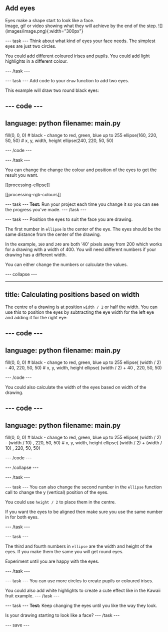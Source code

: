 ## Add eyes

<div style="display: flex; flex-wrap: wrap">
<div style="flex-basis: 200px; flex-grow: 1; margin-right: 15px;">
Eyes make a shape start to look like a face.
</div>
<div>
Image, gif or video showing what they will achieve by the end of the step. ![](images/image.png){:width="300px"}
</div>
</div>

--- task ---
Think about what kind of eyes your face needs. The simplest eyes are just two circles. 

You could add different coloured irises and pupils. You could add light highlights in a different colour. 

--- /task ---

--- task ---
Add code to your `draw` function to add two eyes.

This example will draw two round black eyes:

--- code ---
---
language: python
filename: main.py
---

  fill(0, 0, 0) # black - change to red, green, blue up to 255
  ellipse(160, 220, 50, 50) # x, y, width, height
  ellipse(240, 220, 50, 50)

--- /code ---

--- /task ---

You can change the change the colour and position of the eyes to get the result you want.

[[processing-ellipse]]

[[processing-rgb-colours]]

--- task ---
**Test:** Run your project each time you change it so you can see the progress you've made.
--- /task ---

--- task ---
Position the eyes to suit the face you are drawing. 

The first number in `ellipse` is the center of the eye. The eyes should be the same distance from the center of the drawing. 

In the example, `160` and `240` are both '40' pixels away from 200 which works for a drawing with a width of 400. You will need different numbers if your drawing has a different width. 

You can either change the numbers or calculate the values.

--- collapse ---

---
title: Calculating positions based on width
---

The centre of a drawing is at position `width / 2` or half the width. You can use this to position the eyes by subtracting the eye width for the left eye and adding it for the right eye:

--- code ---
---
language: python
filename: main.py
---

  fill(0, 0, 0) # black - change to red, green, blue up to 255
  ellipse( (width / 2) - 40, 220, 50, 50) # x, y, width, height
  ellipse( (width / 2) + 40 , 220, 50, 50)

--- /code ---

You could also calculate the width of the eyes based on width of the drawing.

--- code ---
---
language: python
filename: main.py
---

  fill(0, 0, 0) # black - change to red, green, blue up to 255
  ellipse( (width / 2) - (width / 10) , 220, 50, 50) # x, y, width, height
  ellipse( (width / 2) + (width / 10) , 220, 50, 50)

--- /code ---

--- /collapse ---

--- /task ---

--- task ---
You can also change the second number in the `ellipse` function call to change the y (vertical) position of the eyes. 

You could use `height / 2` to place them in the centre.

If you want the eyes to be aligned then make sure you use the same number in for both eyes.

--- /task ---

--- task ---

The third and fourth numbers in `ellipse` are the width and height of the eyes. If you make them the same you will get round eyes.

Experiment until you are happy with the eyes. 

--- /task ---

--- task ---
You can use more circles to create pupils or coloured irises.

You could also add white highlights to create a cute effect like in the Kawaii fruit example.
--- /task ---

--- task ---
**Test:** Keep changing the eyes until you like the way they look.

Is your drawing starting to look like a face?
--- /task ---

--- save ---